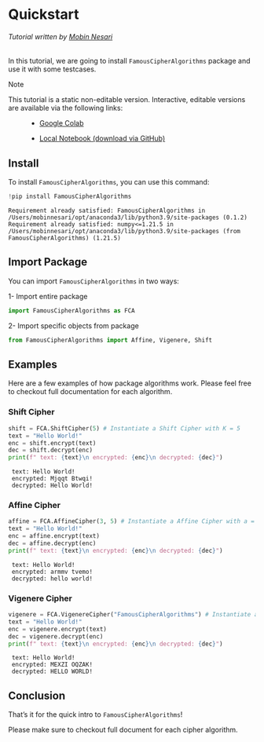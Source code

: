# Quickstart

###### Tutorial written by <a href="https://www.linkedin.com/in/mobin-nesari/">Mobin Nesari</a>

In this tutorial, we are going to install `FamousCipherAlgorithms` package and use it with some testcases.

<div class="admonition note">
<p class="admonition-title">Note</p>
<dl class="simple">
<dt>This tutorial is a static non-editable version. Interactive, editable versions are available via the following links:</dt><dd><ul class="simple">
<li><p><a class="reference external" href="https://colab.research.google.com/github/jeshraghian/snntorch/blob/master/examples/quickstart.ipynb">Google Colab</a></p></li>
<li><p><a class="reference external" href="https://github.com/jeshraghian/snntorch/tree/master/examples">Local Notebook (download via GitHub)</a></p></li>
</ul>
</dd>
</dl>
</div>

## Install
To install `FamousCipherAlgorithms`, you can use this command:


```python
!pip install FamousCipherAlgorithms
```

    Requirement already satisfied: FamousCipherAlgorithms in /Users/mobinnesari/opt/anaconda3/lib/python3.9/site-packages (0.1.2)
    Requirement already satisfied: numpy<=1.21.5 in /Users/mobinnesari/opt/anaconda3/lib/python3.9/site-packages (from FamousCipherAlgorithms) (1.21.5)


## Import Package
You can import `FamousCipherAlgorithms` in two ways:

1- Import entire package


```python
import FamousCipherAlgorithms as FCA
```

2- Import specific objects from package


```python
from FamousCipherAlgorithms import Affine, Vigenere, Shift
```

## Examples
Here are a few examples of how package algorithms work. Please feel free to checkout full documentation for each algorithm.

### Shift Cipher


```python
shift = FCA.ShiftCipher(5) # Instantiate a Shift Cipher with K = 5
text = "Hello World!"
enc = shift.encrypt(text)
dec = shift.decrypt(enc)
print(f" text: {text}\n encrypted: {enc}\n decrypted: {dec}")
```

     text: Hello World!
     encrypted: Mjqqt Btwqi!
     decrypted: Hello World!


### Affine Cipher


```python
affine = FCA.AffineCipher(3, 5) # Instantiate a Affine Cipher with a = 3 and b = 5
text = "Hello World!"
enc = affine.encrypt(text)
dec = affine.decrypt(enc)
print(f" text: {text}\n encrypted: {enc}\n decrypted: {dec}")
```

     text: Hello World!
     encrypted: armmv tvemo!
     decrypted: hello world!


### Vigenere Cipher


```python
vigenere = FCA.VigenereCipher("FamousCipherAlgorithms") # Instantiate a Playfair Cipher with key = "FCA"
text = "Hello World!"
enc = vigenere.encrypt(text)
dec = vigenere.decrypt(enc)
print(f" text: {text}\n encrypted: {enc}\n decrypted: {dec}")
```

     text: Hello World!
     encrypted: MEXZI OQZAK!
     decrypted: HELLO WORLD!


## Conclusion

That’s it for the quick intro to `FamousCipherAlgorithms`!

Please make sure to checkout full document for each cipher algorithm.


